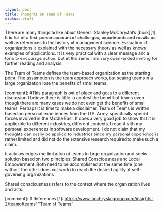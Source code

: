 ```yaml
---
layout: post
title: Thoughts on Team of Teams
status: draft
---
```


There are many things to like about General Stanley McChrystal’s [book][1]. It is full of a first-person account of challenges, experiments and results as well as references to the history of management science. Evaluation of organizations is explained with the necessary theory as well as known examples of applications. It is very practical with a clear message and a tone to encourage action. But at the same time very open-ended inviting for further reading and analysis.

The Team of Teams defines the team-based organization as the starting point: The assumption is the team approach works, but scaling teams in a large organization lose the benefits of small teams.

[comment]: #This paragraph is out of place and goes to a different discussion I believe there is little to contest the benefit of teams even though there are many cases we do not even get the benefits of small teams. Perhaps it is time to make a disclaimer. Team of Teams is written based on personal experiences from the U.S. Army, specifically special forces involved in the Middle East. It does a very good job to show that it is applicable to different industries, different contexts. I read it with my personal experiences in software development. I do not claim that my thoughts can easily be applied to industries since my personal experience is rather limited and did not do the extensive research required to make such a claim.

It acknowledges the limitation of teams in large organization and seeks solution based on two principles: Shared Consciousness and  Local Empowerment. Both need to be accomplished at the same time (one without the other does not work) to reach the desired agility of self-governing organizations.

Shared consciousness refers to the context where the organization lives and acts.

[comment]: # References
[1]: https://www.mcchrystalgroup.com/insights-2/teamofteams/ "Team of Teams"
